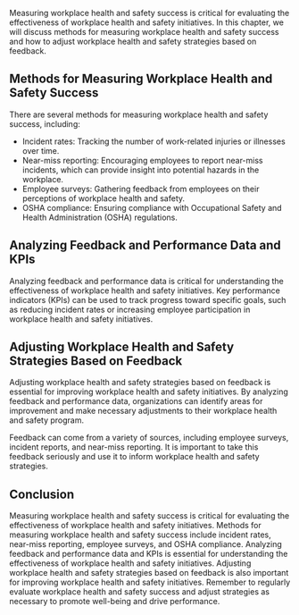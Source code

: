 
Measuring workplace health and safety success is critical for evaluating the effectiveness of workplace health and safety initiatives. In this chapter, we will discuss methods for measuring workplace health and safety success and how to adjust workplace health and safety strategies based on feedback.

Methods for Measuring Workplace Health and Safety Success
---------------------------------------------------------

There are several methods for measuring workplace health and safety success, including:

* Incident rates: Tracking the number of work-related injuries or illnesses over time.
* Near-miss reporting: Encouraging employees to report near-miss incidents, which can provide insight into potential hazards in the workplace.
* Employee surveys: Gathering feedback from employees on their perceptions of workplace health and safety.
* OSHA compliance: Ensuring compliance with Occupational Safety and Health Administration (OSHA) regulations.

Analyzing Feedback and Performance Data and KPIs
------------------------------------------------

Analyzing feedback and performance data is critical for understanding the effectiveness of workplace health and safety initiatives. Key performance indicators (KPIs) can be used to track progress toward specific goals, such as reducing incident rates or increasing employee participation in workplace health and safety initiatives.

Adjusting Workplace Health and Safety Strategies Based on Feedback
------------------------------------------------------------------

Adjusting workplace health and safety strategies based on feedback is essential for improving workplace health and safety initiatives. By analyzing feedback and performance data, organizations can identify areas for improvement and make necessary adjustments to their workplace health and safety program.

Feedback can come from a variety of sources, including employee surveys, incident reports, and near-miss reporting. It is important to take this feedback seriously and use it to inform workplace health and safety strategies.

Conclusion
----------

Measuring workplace health and safety success is critical for evaluating the effectiveness of workplace health and safety initiatives. Methods for measuring workplace health and safety success include incident rates, near-miss reporting, employee surveys, and OSHA compliance. Analyzing feedback and performance data and KPIs is essential for understanding the effectiveness of workplace health and safety initiatives. Adjusting workplace health and safety strategies based on feedback is also important for improving workplace health and safety initiatives. Remember to regularly evaluate workplace health and safety success and adjust strategies as necessary to promote well-being and drive performance.
